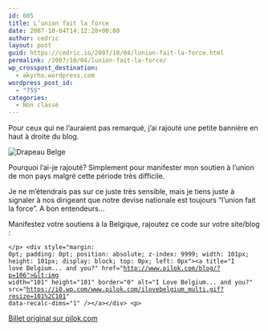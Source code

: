 ```yaml
---
id: 605
title: L’union fait la force
date: 2007-10-04T14:12:28+00:00
author: cedric
layout: post
guid: https://cedric.io/2007/10/04/lunion-fait-la-force.html
permalink: /2007/10/04/lunion-fait-la-force/
wp_crosspost_destination:
  - akyrho.wordpress.com
wordpress_post_id:
  - "755"
categories:
  - Non classé
---
```

Pour ceux qui ne l’auraient pas remarqué, j’ai rajouté une petite bannière en haut à droite du blog.

![Drapeau Belge](/images/2007/10/125px-flag_of_belgiumsvg.png) 

Pourquoi l’ai-je rajouté? Simplement pour manifester mon soutien à l’union de mon pays malgré cette période très difficile.

Je ne m’étendrais pas sur ce juste très sensible, mais je tiens juste à signaler à nos dirigeant que notre devise nationale est toujours “l’union fait la force”. A bon entendeurs…

Manifestez votre soutiens à la Belgique, rajoutez ce code sur votre site/blog :

<code class="highlighter-rouge">&lt;/p>
&lt;div style="margin: 0pt; padding: 0pt; position: absolute; z-index: 9999; width: 101px; height: 101px; display: block; top: 0px; left: 0px">&lt;a title="I love Belgium... and you?" href="http://www.pilok.com/blog/?p=106">&lt;img width="101" height="101" border="0" alt="I Love Belgium... and you?" src="https://i0.wp.com/www.pilok.com/ilovebelgium_multi.gif?resize=101%2C101" data-recalc-dims="1" />&lt;/a>&lt;/div>
&lt;p></code>

[Billet original sur pilok.com](http://www.pilok.com/blog/?p=106)